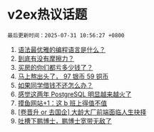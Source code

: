 # v2ex热议话题

`最后更新时间：2025-07-31 10:56:27 +0800`

1. [语法最优雅的编程语言是什么？](https://www.v2ex.com/t/1148712)
1. [到底有没有摩擦力？](https://www.v2ex.com/t/1148808)
1. [买房的你们都亏多少钱了？](https://www.v2ex.com/t/1148756)
1. [马上熬出头了， 97 银币 59 铜币](https://www.v2ex.com/t/1148702)
1. [如果同学借钱不还怎么办？](https://www.v2ex.com/t/1148784)
1. [感觉这两年 PostgreSQL 明显越来越火了](https://www.v2ex.com/t/1148894)
1. [摸鱼网站+1：这 b 班上得值不值](https://www.v2ex.com/t/1148741)
1. [[卷晋升 or 去国企] 大龄大厂前端面临人生抉择](https://www.v2ex.com/t/1148794)
1. [吐槽下鹏博士，鹏博士宽带无敌了](https://www.v2ex.com/t/1148757)


